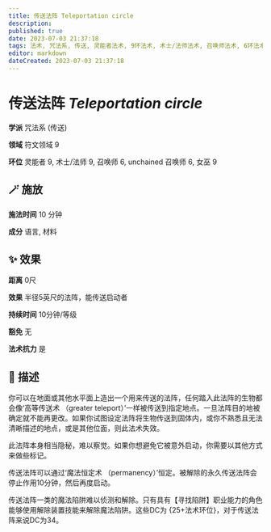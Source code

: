 ```yaml
---
title: 传送法阵 Teleportation circle
description: 
published: true
date: 2023-07-03 21:37:18
tags: 法术, 咒法系, 传送, 灵能者法术, 9环法术, 术士/法师法术, 召唤师法术, 6环法术, unchained 召唤师法术, 女巫法术, 符文领域
editor: markdown
dateCreated: 2023-07-03 21:37:18
---
```


# **传送法阵** *Teleportation circle*

**学派** 咒法系 (传送) 

**领域** 符文领域 9

**环位** 灵能者 9, 术士/法师 9, 召唤师 6, unchained 召唤师 6, 女巫 9

## 🪄 施放

**施法时间** 10 分钟

**成分** 语言, 材料

## ✨ 效果  

**距离** 0尺 

**效果** 半径5英尺的法阵，能传送启动者 

**持续时间** 10分钟/等级 

**豁免** 无

**法术抗力** 是

## 📖 描述

你可以在地面或其他水平面上造出一个用来传送的法阵，任何踏入此法阵的生物都会像‘高等传送术 （greater teleport）’一样被传送到指定地点。一旦法阵目的地被确定就不能再更改。如果你试图设定法阵将生物传送到固体内，或你不熟悉且无法清晰描述的地点，或是其他位面，则此法术失效。

此法阵本身相当隐秘，难以察觉。如果你想避免它被意外启动，你需要以其他方式来做些标记。

传送法阵可以通过‘魔法恒定术 （permanency）’恒定。被解除的永久传送法阵会停止作用10分钟，然后再度启动。

传送法阵一类的魔法陷阱难以侦测和解除。只有具有【寻找陷阱】职业能力的角色能够使用解除装置技能来解除魔法陷阱。这些DC为 {25+法术环位}，对于传送法阵来说DC为34。
    